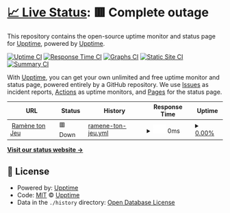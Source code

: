 # [📈 Live Status](https://upptime.github.io/upptime): <!--live status--> **🟥 Complete outage**

This repository contains the open-source uptime monitor and status page for [Upptime](https://upptime.js.org), powered by [Upptime](https://github.com/upptime/upptime).

[![Uptime CI](https://github.com/ADDJ1230/status-tracker/workflows/Uptime%20CI/badge.svg)](https://github.com/ADDJ1230/status-tracker/actions?query=workflow%3A%22Uptime+CI%22)
[![Response Time CI](https://github.com/ADDJ1230/status-tracker/workflows/Response%20Time%20CI/badge.svg)](https://github.com/ADDJ1230/status-tracker/actions?query=workflow%3A%22Response+Time+CI%22)
[![Graphs CI](https://github.com/ADDJ1230/status-tracker/workflows/Graphs%20CI/badge.svg)](https://github.com/ADDJ1230/status-tracker/actions?query=workflow%3A%22Graphs+CI%22)
[![Static Site CI](https://github.com/ADDJ1230/status-tracker/workflows/Static%20Site%20CI/badge.svg)](https://github.com/ADDJ1230/status-tracker/actions?query=workflow%3A%22Static+Site+CI%22)
[![Summary CI](https://github.com/ADDJ1230/status-tracker/workflows/Summary%20CI/badge.svg)](https://github.com/ADDJ1230/status-tracker/actions?query=workflow%3A%22Summary+CI%22)

With [Upptime](https://upptime.js.org), you can get your own unlimited and free uptime monitor and status page, powered entirely by a GitHub repository. We use [Issues](https://github.com/upptime/upptime/issues) as incident reports, [Actions](https://github.com/ADDJ1230/status-tracker/actions) as uptime monitors, and [Pages](https://upptime.github.io/upptime) for the status page.

<!--start: status pages-->
<!-- This summary is generated by Upptime (https://github.com/upptime/upptime) -->
<!-- Do not edit this manually, your changes will be overwritten -->
<!-- prettier-ignore -->
| URL | Status | History | Response Time | Uptime |
| --- | ------ | ------- | ------------- | ------ |
| <img alt="" src="https://icons.duckduckgo.com/ip3/ramenetonjeu.fr.ico" height="13"> [Ramène ton Jeu](https://ramenetonjeu.fr) | 🟥 Down | [ramene-ton-jeu.yml](https://github.com/ADDJ1230/status-tracker/commits/HEAD/history/ramene-ton-jeu.yml) | <details><summary><img alt="Response time graph" src="./graphs/ramene-ton-jeu/response-time-week.png" height="20"> 0ms</summary><br><a href="https://ADDJ1230.github.io/status-tracker/history/ramene-ton-jeu"><img alt="Response time 741" src="https://img.shields.io/endpoint?url=https%3A%2F%2Fraw.githubusercontent.com%2FADDJ1230%2Fstatus-tracker%2FHEAD%2Fapi%2Framene-ton-jeu%2Fresponse-time.json"></a><br><a href="https://ADDJ1230.github.io/status-tracker/history/ramene-ton-jeu"><img alt="24-hour response time 0" src="https://img.shields.io/endpoint?url=https%3A%2F%2Fraw.githubusercontent.com%2FADDJ1230%2Fstatus-tracker%2FHEAD%2Fapi%2Framene-ton-jeu%2Fresponse-time-day.json"></a><br><a href="https://ADDJ1230.github.io/status-tracker/history/ramene-ton-jeu"><img alt="7-day response time 0" src="https://img.shields.io/endpoint?url=https%3A%2F%2Fraw.githubusercontent.com%2FADDJ1230%2Fstatus-tracker%2FHEAD%2Fapi%2Framene-ton-jeu%2Fresponse-time-week.json"></a><br><a href="https://ADDJ1230.github.io/status-tracker/history/ramene-ton-jeu"><img alt="30-day response time 0" src="https://img.shields.io/endpoint?url=https%3A%2F%2Fraw.githubusercontent.com%2FADDJ1230%2Fstatus-tracker%2FHEAD%2Fapi%2Framene-ton-jeu%2Fresponse-time-month.json"></a><br><a href="https://ADDJ1230.github.io/status-tracker/history/ramene-ton-jeu"><img alt="1-year response time 830" src="https://img.shields.io/endpoint?url=https%3A%2F%2Fraw.githubusercontent.com%2FADDJ1230%2Fstatus-tracker%2FHEAD%2Fapi%2Framene-ton-jeu%2Fresponse-time-year.json"></a></details> | <details><summary><a href="https://ADDJ1230.github.io/status-tracker/history/ramene-ton-jeu">0.00%</a></summary><a href="https://ADDJ1230.github.io/status-tracker/history/ramene-ton-jeu"><img alt="All-time uptime 52.70%" src="https://img.shields.io/endpoint?url=https%3A%2F%2Fraw.githubusercontent.com%2FADDJ1230%2Fstatus-tracker%2FHEAD%2Fapi%2Framene-ton-jeu%2Fuptime.json"></a><br><a href="https://ADDJ1230.github.io/status-tracker/history/ramene-ton-jeu"><img alt="24-hour uptime 0.00%" src="https://img.shields.io/endpoint?url=https%3A%2F%2Fraw.githubusercontent.com%2FADDJ1230%2Fstatus-tracker%2FHEAD%2Fapi%2Framene-ton-jeu%2Fuptime-day.json"></a><br><a href="https://ADDJ1230.github.io/status-tracker/history/ramene-ton-jeu"><img alt="7-day uptime 0.00%" src="https://img.shields.io/endpoint?url=https%3A%2F%2Fraw.githubusercontent.com%2FADDJ1230%2Fstatus-tracker%2FHEAD%2Fapi%2Framene-ton-jeu%2Fuptime-week.json"></a><br><a href="https://ADDJ1230.github.io/status-tracker/history/ramene-ton-jeu"><img alt="30-day uptime 1.38%" src="https://img.shields.io/endpoint?url=https%3A%2F%2Fraw.githubusercontent.com%2FADDJ1230%2Fstatus-tracker%2FHEAD%2Fapi%2Framene-ton-jeu%2Fuptime-month.json"></a><br><a href="https://ADDJ1230.github.io/status-tracker/history/ramene-ton-jeu"><img alt="1-year uptime 45.99%" src="https://img.shields.io/endpoint?url=https%3A%2F%2Fraw.githubusercontent.com%2FADDJ1230%2Fstatus-tracker%2FHEAD%2Fapi%2Framene-ton-jeu%2Fuptime-year.json"></a></details>

<!--end: status pages-->

[**Visit our status website →**](https://upptime.github.io/upptime)

## 📄 License

- Powered by: [Upptime](https://github.com/upptime/upptime)
- Code: [MIT](./LICENSE) © [Upptime](https://upptime.js.org)
- Data in the `./history` directory: [Open Database License](https://opendatacommons.org/licenses/odbl/1-0/)
